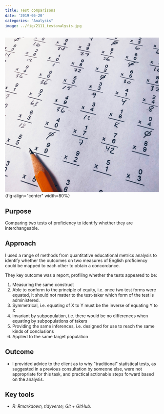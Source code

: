 ```yaml
---
title: Test comparisons
date: '2019-05-20'
categories: "Analysis"
image: ../fig/2111_testanalysis.jpg
---
```

  
![Photo by <a href="https://unsplash.com/@chrisliverani?utm_source=unsplash&utm_medium=referral&utm_content=creditCopyText">Chris Liverani</a> on <a href="https://unsplash.com/s/photos/test?utm_source=unsplash&utm_medium=referral&utm_content=creditCopyText">Unsplash</a>](../fig/2111_testanalysis.jpg){fig-align="center" width=80%}

## Purpose

Comparing two tests of proficiency to identify whether they are interchangeable. 

## Approach

I used a range of methods from quantitative educational metrics analysis to identify whether the outcomes on two measures of English proficiency could be mapped to each other to obtain a concordance. 

They key outcome was a report, profiling whether the tests appeared to be:

1. Measuring the same construct
2. Able to conform to the principle of equity, i.e. once two test forms were equated, it should not matter to the test-taker which form of the test is administered.
3. Symmetrical, i.e. equating of X to Y must be the inverse of equating Y to X.
4. Invariant by subpopulation, i.e. there would be no differences when equating by subpopulations of takers
5. Providing the same inferences, i.e. designed for use to reach the same kinds of conclusions
6. Applied to the same target population



## Outcome

- I provided advice to the client as to why "traditional" statistical tests, as suggested in a previous consultation by someone else, were not appropriate for this task, and practical actionable steps forward based on the analysis.


## Key tools
- *R: Rmarkdown, tidyverse; Git + GitHub*.